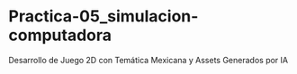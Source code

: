 # Practica-05_simulacion-computadora
Desarrollo de Juego 2D con Temática Mexicana y Assets Generados por IA
